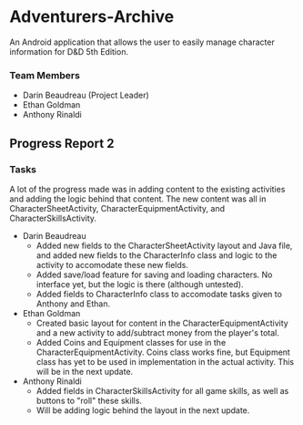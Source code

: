 # Adventurers-Archive
An Android application that allows the user to easily manage character information for D&amp;D 5th Edition.

### Team Members
- Darin Beaudreau (Project Leader)
- Ethan Goldman
- Anthony Rinaldi

## Progress Report 2

### Tasks
A lot of the progress made was in adding content to the existing activities and adding the logic behind that content. The new content was all in CharacterSheetActivity, CharacterEquipmentActivity, and CharacterSkillsActivity.

- Darin Beaudreau
    - Added new fields to the CharacterSheetActivity layout and Java file, and added new fields to the CharacterInfo class and logic to the activity to accomodate these new fields.
    - Added save/load feature for saving and loading characters. No interface yet, but the logic is there (although untested).
    - Added fields to CharacterInfo class to accomodate tasks given to Anthony and Ethan.
- Ethan Goldman
    - Created basic layout for content in the CharacterEquipmentActivity and a new activity to add/subtract money from the player's total.
    - Added Coins and Equipment classes for use in the CharacterEquipmentActivity. Coins class works fine, but Equipment class has yet to be used in implementation in the actual activity. This will be in the next update.
- Anthony Rinaldi
    - Added fields in CharacterSkillsActivity for all game skills, as well as buttons to "roll" these skills.
    - Will be adding logic behind the layout in the next update.
